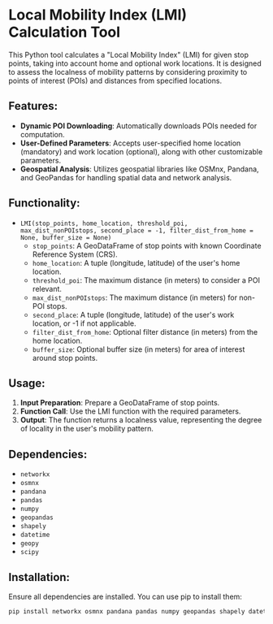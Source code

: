# Local Mobility Index (LMI) Calculation Tool

This Python tool calculates a "Local Mobility Index" (LMI) for given stop points, taking into account home and optional work locations. It is designed to assess the localness of mobility patterns by considering proximity to points of interest (POIs) and distances from specified locations.

## Features:
- **Dynamic POI Downloading**: Automatically downloads POIs needed for computation.
- **User-Defined Parameters**: Accepts user-specified home location (mandatory) and work location (optional), along with other customizable parameters.
- **Geospatial Analysis**: Utilizes geospatial libraries like OSMnx, Pandana, and GeoPandas for handling spatial data and network analysis.

## Functionality:
- `LMI(stop_points, home_location, threshold_poi, max_dist_nonPOIstops, second_place = -1, filter_dist_from_home = None, buffer_size = None)`
  - `stop_points`: A GeoDataFrame of stop points with known Coordinate Reference System (CRS).
  - `home_location`: A tuple (longitude, latitude) of the user's home location.
  - `threshold_poi`: The maximum distance (in meters) to consider a POI relevant.
  - `max_dist_nonPOIstops`: The maximum distance (in meters) for non-POI stops.
  - `second_place`: A tuple (longitude, latitude) of the user's work location, or -1 if not applicable.
  - `filter_dist_from_home`: Optional filter distance (in meters) from the home location.
  - `buffer_size`: Optional buffer size (in meters) for area of interest around stop points.

## Usage:
1. **Input Preparation**: Prepare a GeoDataFrame of stop points.
2. **Function Call**: Use the LMI function with the required parameters.
3. **Output**: The function returns a localness value, representing the degree of locality in the user's mobility pattern.

## Dependencies:
- `networkx`
- `osmnx`
- `pandana`
- `pandas`
- `numpy`
- `geopandas`
- `shapely`
- `datetime`
- `geopy`
- `scipy`

## Installation:
Ensure all dependencies are installed. You can use pip to install them:
```bash
pip install networkx osmnx pandana pandas numpy geopandas shapely datetime geopy scipy
